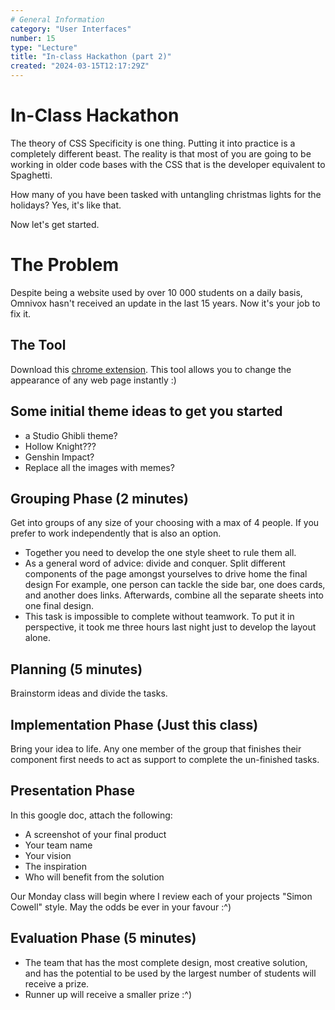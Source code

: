 ```yaml
---
# General Information
category: "User Interfaces"
number: 15
type: "Lecture"
title: "In-class Hackathon (part 2)"
created: "2024-03-15T12:17:29Z"
---
```


# In-Class Hackathon

The theory of CSS Specificity is one thing. Putting it into practice is a completely different beast. The reality is that most of you are going to be working in older code bases with the CSS that is the developer equivalent to Spaghetti.

How many of you have been tasked with untangling christmas lights for the holidays? Yes, it's like that.

Now let's get started.

# The Problem

Despite being a website used by over 10 000 students on a daily basis, Omnivox hasn't received an update in the last 15 years. Now it's your job to fix it.

## The Tool

Download this [chrome extension](https://chromewebstore.google.com/detail/stylebot/oiaejidbmkiecgbjeifoejpgmdaleoha). This tool allows you to change the appearance of any web page instantly :)

## Some initial theme ideas to get you started

- a Studio Ghibli theme?
- Hollow Knight???
- Genshin Impact?
- Replace all the images with memes?

## Grouping Phase (2 minutes)

Get into groups of any size of your choosing with a max of 4 people. If you prefer to work independently that is also an option.

- Together you need to develop the one style sheet to rule them all.
- As a general word of advice: divide and conquer. Split different components of the page amongst yourselves to drive home the final design For example, one person can tackle the side bar, one does cards, and another does links. Afterwards, combine all the separate sheets into one final design.
- This task is impossible to complete without teamwork. To put it in perspective, it took me three hours last night just to develop the layout alone.

## Planning (5 minutes)

Brainstorm ideas and divide the tasks.

## Implementation Phase (Just this class)

Bring your idea to life. Any one member of the group that finishes their component first needs to act as support to complete the un-finished tasks.

## Presentation Phase

In this google doc, attach the following:

- A screenshot of your final product
- Your team name
- Your vision
- The inspiration
- Who will benefit from the solution

Our Monday class will begin where I review each of your projects "Simon Cowell" style. May the odds be ever in your favour :^)

## Evaluation Phase (5 minutes)

- The team that has the most complete design, most creative solution, and has the potential to be used by the largest number of students will receive a prize.
- Runner up will receive a smaller prize :^)
